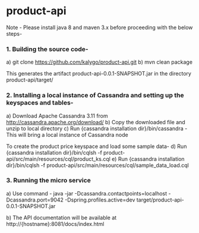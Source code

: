 # product-api 

Note - Please install java 8 and maven 3.x before proceeding with the below steps-

### 1. Building the source code-

a) git clone https://github.com/kalygo/product-api.git
b) mvn clean package

This generates the artifact product-api-0.0.1-SNAPSHOT.jar in the directory product-api/target/

### 2. Installing a local instance of Cassandra and setting up the keyspaces and tables-

a) Download Apache Cassandra 3.11 from http://cassandra.apache.org/download/
b) Copy the downloaded file and unzip to local directory
c) Run {cassandra installation dir}/bin/cassandra - This will bring a local instance of Cassandra node

To create the product price keyspace and load some sample data-
d) Run {cassandra installation dir}/bin/cqlsh -f product-api/src/main/resources/cql/product_ks.cql
e) Run {cassandra installation dir}/bin/cqlsh -f product-api/src/main/resources/cql/sample_data_load.cql

### 3. Running the micro service

a) Use command -
java -jar -Dcassandra.contactpoints=localhost -Dcassandra.port=9042 -Dspring.profiles.active=dev target/product-api-0.0.1-SNAPSHOT.jar

b) The API documentation will be available at http://{hostname}:8081/docs/index.html

